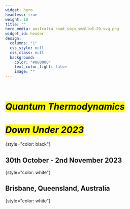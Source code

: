 ```yaml
---
widget: hero
headless: true
weight: 10
title: ""
hero_media: australia_road_sign_smallw5-29.svg.png
widget_id: header
design:
  columns: "1"
  css_style: null
  css_class: null
  background:
    color: "#000000"
    text_color_light: false
    image: ""
---
```

<br>

# <mark>*Quantum Thermodynamics</mark>*

# <mark>*Down Under 2023*</mark>
{style="color: black"}
<br>

## 30th October - 2nd November 2023
{style="color: white"}

## Brisbane, Queensland, Australia
{style="color: white"}
